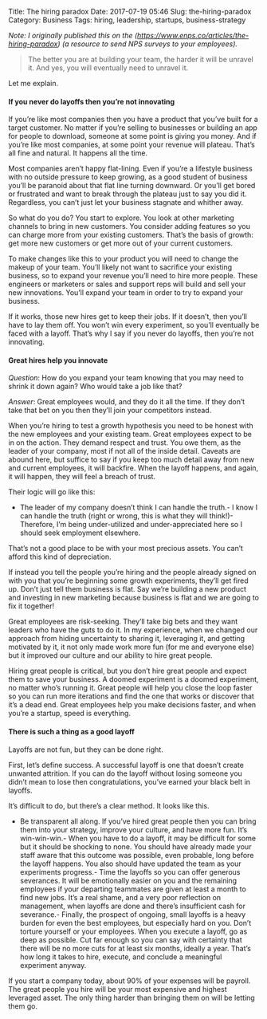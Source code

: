 Title: The hiring paradox
Date: 2017-07-19 05:46
Slug: the-hiring-paradox
Category: Business
Tags: hiring, leadership, startups, business-strategy

*Note: I originally published this on the *(https://www.enps.co/articles/the-hiring-paradox)* (a resource to send NPS surveys to your employees).*

> The better you are at building your team, the harder it will be unravel it. And yes, you will eventually need to unravel it.

Let me explain.

#### If you never do layoffs then you’re not innovating

If you’re like most companies then you have a product that you’ve built for a target customer. No matter if you’re selling to businesses or building an app for people to download, someone at some point is giving you money. And if you’re like most companies, at some point your revenue will plateau. That’s all fine and natural. It happens all the time.

Most companies aren’t happy flat-lining. Even if you’re a lifestyle business with no outside pressure to keep growing, as a good student of business you’ll be paranoid about that flat line turning downward. Or you’ll get bored or frustrated and want to break through the plateau just to say you did it. Regardless, you can’t just let your business stagnate and whither away.

So what do you do? You start to explore. You look at other marketing channels to bring in new customers. You consider adding features so you can charge more from your existing customers. That’s the basis of growth: get more new customers or get more out of your current customers.

To make changes like this to your product you will need to change the makeup of your team. You’ll likely not want to sacrifice your existing business, so to expand your revenue you’ll need to hire more people. These engineers or marketers or sales and support reps will build and sell your new innovations. You’ll expand your team in order to try to expand your business.

If it works, those new hires get to keep their jobs. If it doesn’t, then you’ll have to lay them off. You won’t win every experiment, so you’ll eventually be faced with a layoff. That’s why I say if you never do layoffs, then you’re not innovating.

#### Great hires help you innovate

*Question*: How do you expand your team knowing that you may need to shrink it down again? Who would take a job like that?

*Answer*: Great employees would, and they do it all the time. If they don’t take that bet on you then they’ll join your competitors instead.

When you’re hiring to test a growth hypothesis you need to be honest with the new employees and your existing team. Great employees expect to be in on the action. They demand respect and trust. You owe them, as the leader of your company, most if not all of the inside detail. Caveats are abound here, but suffice to say if you keep too much detail away from new and current employees, it will backfire. When the layoff happens, and again, it will happen, they will feel a breach of trust.

Their logic will go like this:

- The leader of my company doesn’t think I can handle the truth.- I know I can handle the truth (right or wrong, this is what they will think!)- Therefore, I’m being under-utilized and under-appreciated here so I should seek employment elsewhere.

That’s not a good place to be with your most precious assets. You can’t afford this kind of depreciation.

If instead you tell the people you’re hiring and the people already signed on with you that you’re beginning some growth experiments, they’ll get fired up. Don’t just tell them business is flat. Say we’re building a new product and investing in new marketing because business is flat and we are going to fix it together!

Great employees are risk-seeking. They’ll take big bets and they want leaders who have the guts to do it. In my experience, when we changed our approach from hiding uncertainty to sharing it, leveraging it, and getting motivated by it, it not only made work more fun (for me and everyone else) but it improved our culture and our ability to hire great people.

Hiring great people is critical, but you don’t hire great people and expect them to save your business. A doomed experiment is a doomed experiment, no matter who’s running it. Great people will help you close the loop faster so you can run more iterations and find the one that works or discover that it’s a dead end. Great employees help you make decisions faster, and when you’re a startup, speed is everything.

#### There is such a thing as a good layoff

Layoffs are not fun, but they can be done right.

First, let’s define success. A successful layoff is one that doesn’t create unwanted attrition. If you can do the layoff without losing someone you didn’t mean to lose then congratulations, you’ve earned your black belt in layoffs.

It’s difficult to do, but there’s a clear method. It looks like this.

- Be transparent all along. If you’ve hired great people then you can bring them into your strategy, improve your culture, and have more fun. It’s win-win-win.- When you have to do a layoff, it may be difficult for some but it should be shocking to none. You should have already made your staff aware that this outcome was possible, even probable, long before the layoff happens. You also should have updated the team as your experiments progress.- Time the layoffs so you can offer generous severances. It will be emotionally easier on you and the remaining employees if your departing teammates are given at least a month to find new jobs. It’s a real shame, and a very poor reflection on management, when layoffs are done and there’s insufficient cash for severance.- Finally, the prospect of ongoing, small layoffs is a heavy burden for even the best employees, but especially hard on you. Don’t torture yourself or your employees. When you execute a layoff, go as deep as possible. Cut far enough so you can say with certainty that there will be no more cuts for at least six months, ideally a year. That’s how long it takes to hire, execute, and conclude a meaningful experiment anyway.

If you start a company today, about 90% of your expenses will be payroll. The great people you hire will be your most expensive and highest leveraged asset. The only thing harder than bringing them on will be letting them go.